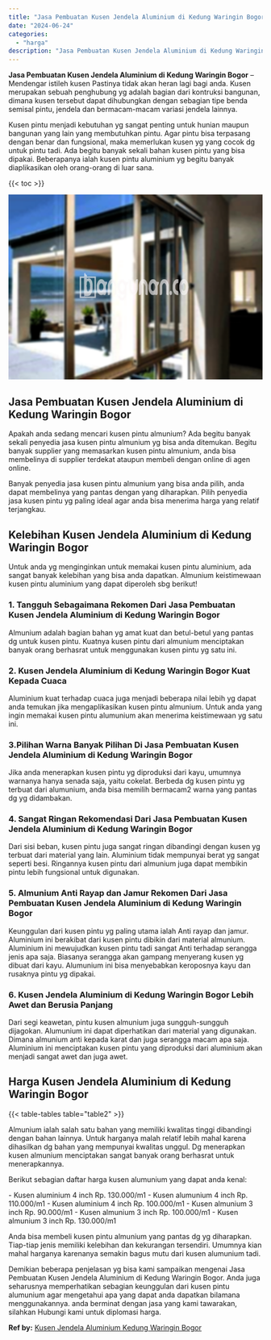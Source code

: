 ```yaml
---
title: "Jasa Pembuatan Kusen Jendela Aluminium di Kedung Waringin Bogor"
date: "2024-06-24"
categories: 
  - "harga"
description: "Jasa Pembuatan Kusen Jendela Aluminium di Kedung Waringin Bogor. Demikian beberapa penjelasan yg bisa kami sampaikan mengenai Jasa Pembuatan Kusen Jendela Al..."
---
```


**Jasa Pembuatan Kusen Jendela Aluminium di Kedung Waringin Bogor** – Mendengar istileh kusen Pastinya tidak akan heran lagi bagi anda. Kusen merupakan sebuah penghubung yg adalah bagian dari kontruksi bangunan, dimana kusen tersebut dapat dihubungkan dengan sebagian tipe benda semisal pintu, jendela dan bermacam-macam variasi jendela lainnya.

Kusen pintu menjadi kebutuhan yg sangat penting untuk hunian maupun bangunan yang lain yang membutuhkan pintu. Agar pintu bisa terpasang dengan benar dan fungsional, maka memerlukan kusen yg yang cocok dg untuk pintu tadi. Ada begitu banyak sekali bahan kusen pintu yang bisa dipakai. Beberapanya ialah kusen pintu aluminium yg begitu banyak diaplikasikan oleh orang-orang di luar sana.

{{< toc >}}

![Jasa Pembuatan Kusen Jendela Aluminium di Kedung Waringin Bogor](/images/harga-kusen-jendela-alumunium-02.png)

## Jasa Pembuatan Kusen Jendela Aluminium di Kedung Waringin Bogor

Apakah anda sedang mencari kusen pintu almunium? Ada begitu banyak sekali penyedia jasa kusen pintu almunium yg bisa anda ditemukan. Begitu banyak supplier yang memasarkan kusen pintu almunium, anda bisa membelinya di supplier terdekat ataupun membeli dengan online di agen online.

Banyak penyedia jasa kusen pintu almunium yang bisa anda pilih, anda dapat membelinya yang pantas dengan yang diharapkan. Pilih penyedia jasa kusen pintu yg paling ideal agar anda bisa menerima harga yang relatif terjangkau.

## Kelebihan Kusen Jendela Aluminium di Kedung Waringin Bogor

Untuk anda yg menginginkan untuk memakai kusen pintu aluminium, ada sangat banyak kelebihan yang bisa anda dapatkan. Almunium keistimewaan kusen pintu aluminium yang dapat diperoleh sbg berikut!

### 1\. Tangguh Sebagaimana Rekomen Dari Jasa Pembuatan Kusen Jendela Aluminium di Kedung Waringin Bogor

Almunium adalah bagian bahan yg amat kuat dan betul-betul yang pantas dg untuk kusen pintu. Kuatnya kusen pintu dari almunium menciptakan banyak orang berhasrat untuk menggunakan kusen pintu yg satu ini.

### 2\. Kusen Jendela Aluminium di Kedung Waringin Bogor Kuat Kepada Cuaca

Aluminium kuat terhadap cuaca juga menjadi beberapa nilai lebih yg dapat anda temukan jika mengaplikasikan kusen pintu almunium. Untuk anda yang ingin memakai kusen pintu alumunium akan menerima keistimewaan yg satu ini.

### 3.Pilihan Warna Banyak Pilihan Di Jasa Pembuatan Kusen Jendela Aluminium di Kedung Waringin Bogor

Jika anda menerapkan kusen pintu yg diproduksi dari kayu, umumnya warnanya hanya senada saja, yaitu cokelat. Berbeda dg kusen pintu yg terbuat dari alumunium, anda bisa memilih bermacam2 warna yang pantas dg yg didambakan.

### 4\. Sangat Ringan Rekomendasi Dari Jasa Pembuatan Kusen Jendela Aluminium di Kedung Waringin Bogor

Dari sisi beban, kusen pintu juga sangat ringan dibandingi dengan kusen yg terbuat dari material yang lain. Aluminium tidak mempunyai berat yg sangat seperti besi. Ringannya kusen pintu dari almunium juga dapat membikin pintu lebih fungsional untuk digunakan.

### 5\. Almunium Anti Rayap dan Jamur Rekomen Dari Jasa Pembuatan Kusen Jendela Aluminium di Kedung Waringin Bogor

Keunggulan dari kusen pintu yg paling utama ialah Anti rayap dan jamur. Aluminium ini berakibat dari kusen pintu dibikin dari material almunium. Aluminium ini mewujudkan kusen pintu tadi sangat Anti terhadap serangga jenis apa saja. Biasanya serangga akan gampang menyerang kusen yg dibuat dari kayu. Alumunium ini bisa menyebabkan keroposnya kayu dan rusaknya pintu yg dipakai.

### 6\. Kusen Jendela Aluminium di Kedung Waringin Bogor Lebih Awet dan Berusia Panjang

Dari segi keawetan, pintu kusen almunium juga sungguh-sungguh dijagokan. Alumunium ini dapat diperhatikan dari material yang digunakan. Dimana almunium anti kepada karat dan juga serangga macam apa saja. Aluminium ini menciptakan kusen pintu yang diproduksi dari aluminium akan menjadi sangat awet dan juga awet.

## Harga Kusen Jendela Aluminium di Kedung Waringin Bogor

{{< table-tables table="table2" >}}

Almunium ialah salah satu bahan yang memiliki kwalitas tinggi dibandingi dengan bahan lainnya. Untuk harganya malah relatif lebih mahal karena dihasilkan dg bahan yang mempunyai kwalitas unggul. Dg menerapkan kusen almunium menciptakan sangat banyak orang berhasrat untuk menerapkannya.

Berikut sebagian daftar harga kusen alumunium yang dapat anda kenal:

\- Kusen aluminium 4 inch Rp. 130.000/m1 - Kusen alumunium 4 inch Rp. 110.000/m1 - Kusen aluminium 4 inch Rp. 100.000/m1 - Kusen almunium 3 inch Rp. 90.000/m1 - Kusen almunium 3 inch Rp. 100.000/m1 - Kusen almunium 3 inch Rp. 130.000/m1

Anda bisa membeli kusen pintu almunium yang pantas dg yg diharapkan. Tiap-tiap jenis memiliki kelebihan dan kekurangan tersendiri. Umumnya kian mahal harganya karenanya semakin bagus mutu dari kusen alumunium tadi.

Demikian beberapa penjelasan yg bisa kami sampaikan mengenai Jasa Pembuatan Kusen Jendela Aluminium di Kedung Waringin Bogor. Anda juga seharusnya memperhatikan sebagian keunggulan dari kusen pintu alumunium agar mengetahui apa yang dapat anda dapatkan bilamana menggunakannya. anda berminat dengan jasa yang kami tawarakan, silahkan Hubungi kami untuk diplomasi harga.

**Ref by:** [Kusen Jendela Aluminium Kedung Waringin Bogor](https://id.wikipedia.org/wiki/Kusen)
